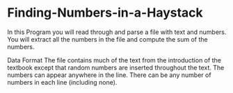 # Finding-Numbers-in-a-Haystack

In this Program you will read through and parse a file with text and numbers. You will extract all the numbers in the file and compute the sum of the numbers.

Data Format
The file contains much of the text from the introduction of the textbook except that random numbers are inserted throughout the text.
The numbers can appear anywhere in the line. There can be any number of numbers in each line (including none).
